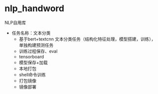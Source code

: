 # nlp_handword
NLP自用库

* 任务名称：文本分类
	- 基于bert+textcnn 文本分类任务（结构化特征处理，模型搭建，训练），单独构建预测任务
	- 训练过程保存、eval
	- tensorboard
	- 模型保存+加载
	- 本地打包
	- shell命令训练
	- 打包镜像
	- 镜像部署

